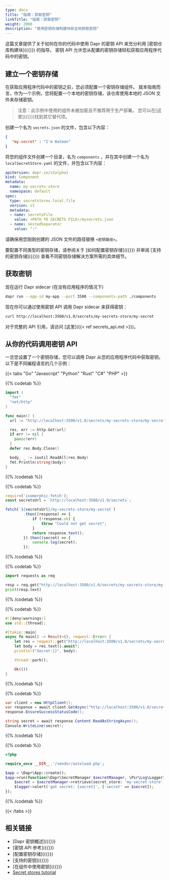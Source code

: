 ```yaml
---
type: docs
title: "指南：获取密钥"
linkTitle: "指南：获取密钥"
weight: 2000
description: "使用密钥存储构建块安全地获取密钥"
---
```


这篇文章提供了关于如何在你的代码中使用 Dapr 的密钥 API 来充分利用 [密钥仓库构建块]({{<ref secrets-overview>}}) 的指导。 密钥 API 允许您从配置的密钥存储轻松获取应用程序代码中的密钥。

## 建立一个密钥存储

在获取应用程序代码中的密钥之前，您必须配置一个密钥存储组件。 就本指南而言，作为一个示例，您将配置一个本地的密钥存储，该仓库使用本地的 JSON 文件来存储密钥。
> 注意：此示例中使用的组件未被加密且不推荐用于生产部署。 您可以在[这里]({{<ref supported-secret-stores >}})找到其它替代项。

创建一个名为 `secrets.json` 的文件，包含以下内容：

```json
{
   "my-secret" : "I'm Batman"
}
```

将您的组件文件创建一个目录，名为 `components` ，并在其中创建一个名为 `localSecretStore.yaml` 的文件，并包含以下内容：

```yaml
apiVersion: dapr.io/v1alpha1
kind: Component
metadata:
  name: my-secrets-store
  namespace: default
spec:
  type: secretstores.local.file
  version: v1
  metadata:
  - name: secretsFile
    value: <PATH TO SECRETS FILE>/mysecrets.json
  - name: nestedSeparator
    value: ":"
```

请确保用您刚刚创建的 JSON 文件的路径替换 `<密钥路径>`。

要配置不同类型的密钥存储，请参阅关于 [如何配置密钥存储]({{<ref setup-secret-store>}}) 并审阅 [支持的密钥存储]({{<ref supported-secret-stores >}}) 查看不同密钥存储解决方案所需的具体细节。
## 获取密钥

现在运行 Dapr sidecar (在没有应用程序的情况下)

```bash
dapr run --app-id my-app --port 3500 --components-path ./components
```

现在你可以通过使用密钥 API 调用 Dapr sidecar 来获得密钥：

```bash
curl http://localhost:3500/v1.0/secrets/my-secrets-store/my-secret
```

对于完整的 API 引用，请访问 [这里]({{< ref secrets_api.md >}})。

## 从你的代码调用密钥 API

一旦您设置了一个密钥存储，您可以调用 Dapr 从您的应用程序代码中获取密钥。 以下是不同编程语言的几个示例：

{{< tabs "Go" "Javascript" "Python" "Rust" "C#" "PHP" >}}

{{% codetab %}}
```Go
import (
  "fmt"
  "net/http"
)

func main() {
  url := "http://localhost:3500/v1.0/secrets/my-secrets-store/my-secret"

  res, err := http.Get(url)
  if err != nil {
    panic(err)
  }
  defer res.Body.Close()

  body, _ := ioutil.ReadAll(res.Body)
  fmt.Println(string(body))
}
```

{{% /codetab %}}

{{% codetab %}}

```javascript
require('isomorphic-fetch');
const secretsUrl = `http://localhost:3500/v1.0/secrets`;

fetch(`${secretsUrl}/my-secrets-store/my-secret`)
        .then((response) => {
            if (!response.ok) {
                throw "Could not get secret";
            }
            return response.text();
        }).then((secret) => {
            console.log(secret);
        });
```

{{% /codetab %}}

{{% codetab %}}

```python
import requests as req

resp = req.get("http://localhost:3500/v1.0/secrets/my-secrets-store/my-secret")
print(resp.text)
```

{{% /codetab %}}


{{% codetab %}}

```rust
#![deny(warnings)]
use std::{thread};

#[tokio::main]
async fn main() -> Result<(), reqwest::Error> {
    let res = reqwest::get("http://localhost:3500/v1.0/secrets/my-secrets-store/my-secret").await?;
    let body = res.text().await?;
    println!("Secret:{}", body);

    thread::park();

    Ok(())
}
```

{{% /codetab %}}

{{% codetab %}}

```csharp
var client = new HttpClient();
var response = await client.GetAsync("http://localhost:3500/v1.0/secrets/my-secrets-store/my-secret");
response.EnsureSuccessStatusCode();

string secret = await response.Content.ReadAsStringAsync();
Console.WriteLine(secret);
```
{{% /codetab %}}

{{% codetab %}}

```php
<?php

require_once __DIR__.'/vendor/autoload.php';

$app = \Dapr\App::create();
$app->run(function(\Dapr\SecretManager $secretManager, \Psr\Log\LoggerInterface $logger) {
    $secret = $secretManager->retrieve(secret_store: 'my-secret-store', name: 'my-secret');
    $logger->alert('got secret: {secret}', ['secret' => $secret]);
});
```

{{% /codetab %}}

{{< /tabs >}}

## 相关链接

- [Dapr 密钥概述]({{<ref secrets-overview>}})
- [密钥 API 参考]({{<ref secrets_api>}})
- [配置密钥存储]({{<ref setup-secret-store>}})
- [支持的密钥]({{<ref supported-secret-stores>}})
- [在组件中使用密钥]({{<ref component-secrets>}})
- [Secret stores tutorial](https://github.com/dapr/quickstarts/tree/master/tutorials/secretstore)
